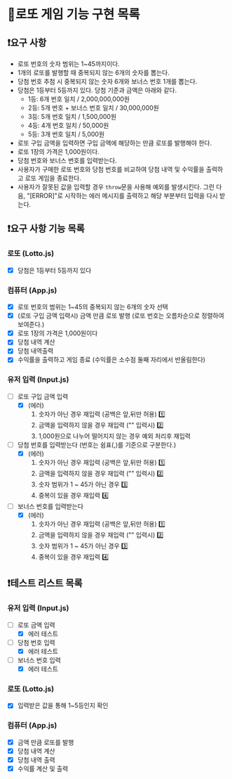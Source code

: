 # 🎱로또 게임 기능 구현 목록

## ❗요구 사항

- 로또 번호의 숫자 범위는 1~45까지이다.
- 1개의 로또를 발행할 때 중복되지 않는 6개의 숫자를 뽑는다.
- 당첨 번호 추첨 시 중복되지 않는 숫자 6개와 보너스 번호 1개를 뽑는다.
- 당첨은 1등부터 5등까지 있다. 당첨 기준과 금액은 아래와 같다.
  - 1등: 6개 번호 일치 / 2,000,000,000원
  - 2등: 5개 번호 + 보너스 번호 일치 / 30,000,000원
  - 3등: 5개 번호 일치 / 1,500,000원
  - 4등: 4개 번호 일치 / 50,000원
  - 5등: 3개 번호 일치 / 5,000원
- 로또 구입 금액을 입력하면 구입 금액에 해당하는 만큼 로또를 발행해야 한다.
- 로또 1장의 가격은 1,000원이다.
- 당첨 번호와 보너스 번호를 입력받는다.
- 사용자가 구매한 로또 번호와 당첨 번호를 비교하여 당첨 내역 및 수익률을 출력하고 로또 게임을 종료한다.
- 사용자가 잘못된 값을 입력할 경우 `throw`문을 사용해 예외를 발생시킨다. 그런 다음, "[ERROR]"로 시작하는 에러 메시지를 출력하고 해당 부분부터 입력을 다시 받는다.

## ❗요구 사항 기능 목록

### 로또 (Lotto.js)

- [x] 당첨은 1등부터 5등까지 있다

### 컴퓨터 (App.js)

- [x] 로또 번호의 범위는 1~45의 중복되지 않는 6개의 숫자 선택
- [x] (로또 구입 금액 입력시) 금액 만큼 로또 발행 (로또 번호는 오름차순으로 정렬하여 보여준다.)
- [x] 로또 1장의 가격은 1,000원이다
- [x] 당첨 내역 계산
- [x] 당첨 내역출력
- [x] 수익률을 출력하고 게임 종료 (수익률은 소수점 둘째 자리에서 반올림한다)

### 유저 입력 (Input.js)

- [ ] 로또 구입 금액 입력
  - [x] (에러) 
    1. 숫자가 아닌 경우 재입력 (공백은 앞,뒤만 허용) 1️⃣
    2. 금액을 입력하지 않을 경우 재입력 ("" 입력시) 2️⃣
    3. 1,000원으로 나누어 떨어지지 않는 경우 예외 처리후 재입력
- [ ] 당첨 번호를 입력받는다 (번호는 쉼표(,)를 기준으로 구분한다.)
  - [x] (에러) 
    1. 숫자가 아닌 경우 재입력 (공백은 앞,뒤만 허용) 1️⃣
    2. 금액을 입력하지 않을 경우 재입력 ("" 입력시) 2️⃣
    3. 숫자 범위가 1 ~ 45가 아닌 경우 3️⃣
    4. 중복이 있을 경우 재입력 4️⃣
- [ ] 보너스 번호를 입력받는다
  - [x] (에러)
    1. 숫자가 아닌 경우 재입력 (공백은 앞,뒤만 허용) 1️⃣
    2. 금액을 입력하지 않을 경우 재입력 ("" 입력시) 2️⃣
    3. 숫자 범위가 1 ~ 45가 아닌 경우 3️⃣
    4. 중복이 있을 경우 재입력 4️⃣

## ❗테스트 리스트 목록

### 유저 입력 (Input.js)

- [ ] 로또 금액 입력
  - [x] 에러 테스트
- [ ] 당첨 번호 입력
  - [x] 에러 테스트
- [ ] 보너스 번호 입력
  - [x] 에러 테스트

### 로또 (Lotto.js)

- [x] 입력받은 값을 통해 1~5등인지 확인

### 컴퓨터 (App.js)

- [x] 금액 만큼 로또를 발행
- [x] 당첨 내역 계산
- [x] 당첨 내역 출력
- [x] 수익률 계산 및 출력